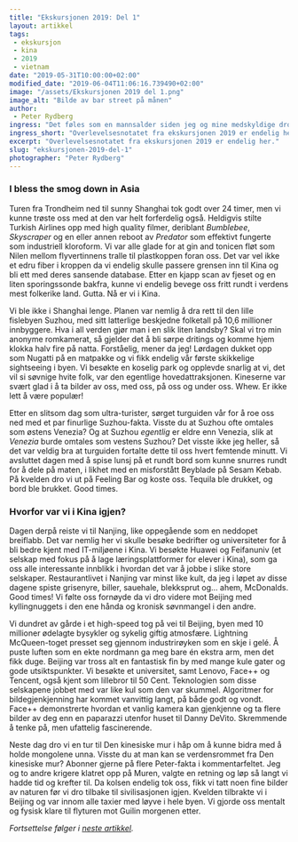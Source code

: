 ```yaml
---
title: "Ekskursjonen 2019: Del 1"
layout: artikkel
tags: 
 - ekskursjon
 - kina
 - 2019
 - vietnam
date: "2019-05-31T10:00:00+02:00"
modified_date: "2019-06-04T11:06:16.739490+02:00"
image: "/assets/Ekskursjonen 2019 del 1.png"
image_alt: "Bilde av bar street på månen"
author:
 - Peter Rydberg
ingress: "Det føles som en mannsalder siden jeg og mine medskyldige dro til Kina i regi av Onlines ekskursjonskomité på jakt etter eventyr. Det er riktignok en stund siden vi kom hjem til Norge også, men så har jo jeg de siste ukene vært opptatt med å fullføre bacheloren min og å spille eldgamle LEGO™-spill på PC’en. Da er det vel på tide at jeg endelig avslører hemmelighetene fra min tre ukers reise til andre siden av kloden! Så hva i alle dager gjorde vi i store Asia? Hva er konteksten for snapene av runde bord og sinnsyk dubstep som gjengen i Norge mottok i april? Dette og mer skal du nå få svar på, forutsatt at du ikke er analfabet uten mulighet for å lese denne artikkelen."
ingress_short: "Overlevelsesnotatet fra ekskursjonen 2019 er endelig her."
excerpt: "Overlevelsesnotatet fra ekskursjonen 2019 er endelig her."
slug: "ekskursjonen-2019-del-1"
photographer: "Peter Rydberg"
---
```

### I bless the smog down in Asia
Turen fra Trondheim ned til sunny Shanghai tok godt over 24 timer, men vi kunne trøste oss med at den var helt forferdelig også. Heldigvis stilte Turkish Airlines opp med high quality filmer, deriblant *Bumblebee*, *Skyscraper* og en eller annen reboot av *Predator* som effektivt fungerte som industriell kloroform. Vi var alle glade for at gin and tonicen fløt som Nilen mellom flyvertinnens tralle til plastkoppen foran oss. Det var vel ikke et edru fiber i kroppen da vi endelig skulle passere grensen inn til Kina og bli ett med deres sansende database. Etter en kjapp scan av fjeset og en liten sporingssonde bakfra, kunne vi endelig bevege oss fritt rundt i verdens mest folkerike land. Gutta. Nå er vi i Kina.

Vi ble ikke i Shanghai lenge. Planen var nemlig å dra rett til den lille fislebyen Suzhou, med sitt latterlige beskjedne folketall på 10,6 millioner innbyggere. Hva i all verden gjør man i en slik liten landsby? Skal vi tro min anonyme romkamerat, så gjelder det å bli sørpe dritings og komme hjem klokka halv fire på natta. Forståelig, mener da jeg! Lørdagen dukket opp som Nugatti på en matpakke og vi fikk endelig vår første skikkelige sightseeing i byen. Vi besøkte en koselig park og opplevde snarlig at vi, det vil si søvnige hvite folk, var den egentlige hovedattraksjonen. Kineserne var svært glad i å ta bilder av oss, med oss, på oss og under oss. Whew. Er ikke lett å være populær!

Etter en slitsom dag som ultra-turister, sørget turguiden vår for å roe oss ned med et par finurlige Suzhou-fakta. Visste du at Suzhou ofte omtales som østens Venezia? Og at Suzhou *egentlig* er eldre enn Venezia, slik at *Venezia* burde omtales som vestens Suzhou? Det visste ikke jeg heller, så det var veldig bra at turguiden fortalte dette til oss hvert femtende minutt. Vi avsluttet dagen med å spise lunsj på et rundt bord som kunne snurres rundt for å dele på maten, i likhet med en misforstått Beyblade på Sesam Kebab. På kvelden dro vi ut på Feeling Bar og koste oss. Tequila ble drukket, og bord ble brukket. Good times.

### Hvorfor var vi i Kina igjen?
Dagen derpå reiste vi til Nanjing, like oppegående som en neddopet breiflabb. Det var nemlig her vi skulle besøke bedrifter og universiteter for å bli bedre kjent med IT-miljøene i Kina. Vi besøkte Huawei og Feifanuniv (et selskap med fokus på å lage læringsplattformer for elever i Kina), som ga oss alle interessante innblikk i hvordan det var å jobbe i slike store selskaper. Restaurantlivet i Nanjing var minst like kult, da jeg i løpet av disse dagene spiste grisenyre, biller, sauehale, blekksprut og… ahem, McDonalds. Good times! Vi følte oss fornøyde da vi dro videre mot Beijing med kyllingnuggets i den ene hånda og kronisk søvnmangel i den andre.

Vi dundret av gårde i et high-speed tog på vei til Beijing, byen med 10 millioner ødelagte bysykler og sykelig giftig atmosfære. Lightning McQueen-toget presset seg gjennom industrirøyken som en skje i gelé. Å puste luften som en ekte nordmann ga meg bare én ekstra arm, men det fikk duge. Beijing var tross alt en fantastisk fin by med mange kule gater og gode utsiktspunkter. Vi besøkte et universitet, samt Lenovo, Face++ og Tencent, også kjent som lillebror til 50 Cent. Teknologien som disse selskapene jobbet med var like kul som den var skummel. Algoritmer for bildegjenkjenning har kommet vanvittig langt, på både godt og vondt. Face++ demonstrerte hvordan et vanlig kamera kan gjenkjenne og ta flere bilder av deg enn en paparazzi utenfor huset til Danny DeVito. Skremmende å tenke på, men ufattelig fascinerende.

Neste dag dro vi en tur til Den kinesiske mur i håp om å kunne bidra med å holde mongolene unna. Visste du at man kan se verdensrommet fra Den kinesiske mur? Abonner gjerne på flere Peter-fakta i kommentarfeltet. Jeg og to andre krigere klatret opp på Muren, valgte en retning og løp så langt vi hadde tid og krefter til. Da kolsen endelig tok oss, fikk vi tatt noen fine bilder av naturen før vi dro tilbake til sivilisasjonen igjen. Kvelden tilbrakte vi i Beijing og var innom alle taxier med løyve i hele byen. Vi gjorde oss mentalt og fysisk klare til flyturen mot Guilin morgenen etter.

*Fortsettelse følger i [neste artikkel](https://online.ntnu.no/article/94/ekskursjonen-2019-del-2/).*